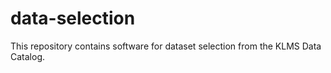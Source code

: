# data-selection
This repository contains software for dataset selection from the KLMS Data Catalog.